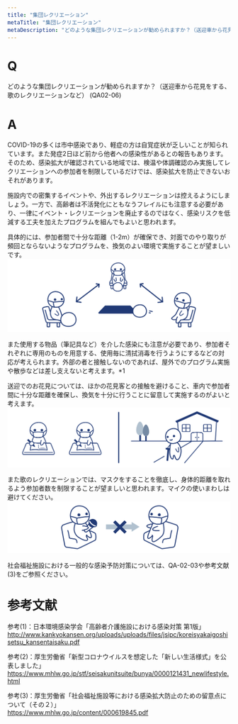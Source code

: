 ```yaml
---
title: "集団レクリエーション"
metaTitle: "集団レクリエーション"
metaDescription: "どのような集団レクリエーションが勧められますか？（送迎車から花見をする、歌のレクリエーションなど）"
---
```


# Q
どのような集団レクリエーションが勧められますか？（送迎車から花見をする、歌のレクリエーションなど）
(QA02-06)
​
# A
COVID-19の多くは市中感染であり、軽症の方は自覚症状が乏しいことが知られています。また発症2日ほど前から他者への感染性があるとの報告もあります。そのため、感染拡大が確認されている地域では、検温や体調確認のみ実施してレクリエーションへの参加者を制限しているだけでは、感染拡大を防止できないおそれがあります。  
  
施設内での密集するイベントや、外出するレクリエーションは控えるようにしましょう。一方で、高齢者は不活発化にともなうフレイルにも注意する必要があり、一律にイベント・レクリエーションを廃止するのではなく、感染リスクを低減する工夫を加えたプログラムを組んでもよいと思われます。  
  
具体的には、参加者間で十分な距離（1-2m）が確保でき、対面でのやり取りが頻回とならないようなプログラムを、換気のよい環境で実施することが望ましいです。
![距離を保ったレクリエーション](./QA02-06-1.png)

また使用する物品（筆記具など）を介した感染にも注意が必要であり、参加者それぞれに専用のものを用意する、使用毎に清拭消毒を行うようにするなどの対応が考えられます。外部の者と接触しないのであれば、屋外でのプログラム実施や散歩などは差し支えないと考えます。*1  
  
送迎でのお花見については、ほかの花見客との接触を避けること、車内で参加者間に十分な距離を確保し、換気を十分に行うことに留意して実施するのがよいと考えます。  
![筆記具は個別に使用、外部では人との接触をさける](./QA02-06-2.png)

また歌のレクリエーションでは、マスクをすることを徹底し、身体的距離を取れるよう参加者数を制限することが望ましいと思われます。マイクの使いまわしは避けてください。
![マイクの使い回しは避ける](./QA02-06-3.png)  
  
社会福祉施設における一般的な感染予防対策については、QA-02-03や参考文献(3)をご参照ください。

# 参考文献
参考(1)：日本環境感染学会「高齢者介護施設における感染対策 第1版」  
http://www.kankyokansen.org/uploads/uploads/files/jsipc/koreisyakaigoshisetsu_kansentaisaku.pdf  
  
参考(2)：厚生労働省「新型コロナウイルスを想定した「新しい生活様式」を公表しました」  
https://www.mhlw.go.jp/stf/seisakunitsuite/bunya/0000121431_newlifestyle.html  

参考(3)：厚生労働省「社会福祉施設等における感染拡大防止のための留意点について（その２）」  
https://www.mhlw.go.jp/content/000619845.pdf
